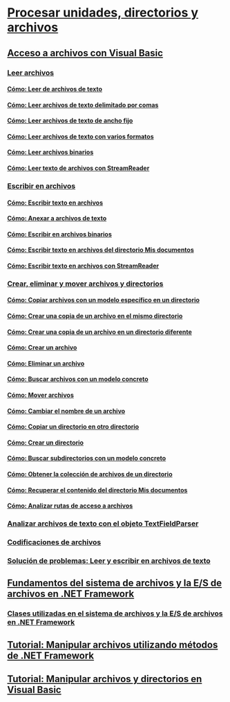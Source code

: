 # [Procesar unidades, directorios y archivos](index.md)
## [Acceso a archivos con Visual Basic](file-access.md)
### [Leer archivos](reading-from-files.md)
#### [Cómo: Leer de archivos de texto](how-to-read-from-text-files.md)
#### [Cómo: Leer archivos de texto delimitado por comas](how-to-read-from-comma-delimited-text-files.md)
#### [Cómo: Leer archivos de texto de ancho fijo](how-to-read-from-fixed-width-text-files.md)
#### [Cómo: Leer archivos de texto con varios formatos](how-to-read-from-text-files-with-multiple-formats.md)
#### [Cómo: Leer archivos binarios](how-to-read-from-binary-files.md)
#### [Cómo: Leer texto de archivos con StreamReader](how-to-read-text-from-files-with-a-streamreader.md)
### [Escribir en archivos](writing-to-files.md)
#### [Cómo: Escribir texto en archivos](how-to-write-text-to-files.md)
#### [Cómo: Anexar a archivos de texto](how-to-append-to-text-files.md)
#### [Cómo: Escribir en archivos binarios](how-to-write-to-binary-files.md)
#### [Cómo: Escribir texto en archivos del directorio Mis documentos](how-to-write-text-to-files-in-the-my-documents-directory.md)
#### [Cómo: Escribir texto en archivos con StreamReader](how-to-write-text-to-files-with-a-streamwriter.md)
### [Crear, eliminar y mover archivos y directorios](creating-deleting-and-moving-files-and-directories.md)
#### [Cómo: Copiar archivos con un modelo específico en un directorio](how-to-copy-files-with-a-specific-pattern-to-a-directory.md)
#### [Cómo: Crear una copia de un archivo en el mismo directorio](how-to-create-a-copy-of-a-file-in-the-same-directory.md)
#### [Cómo: Crear una copia de un archivo en un directorio diferente](how-to-create-a-copy-of-a-file-in-a-different-directory.md)
#### [Cómo: Crear un archivo](how-to-create-a-file.md)
#### [Cómo: Eliminar un archivo](how-to-delete-a-file.md)
#### [Cómo: Buscar archivos con un modelo concreto](how-to-find-files-with-a-specific-pattern.md)
#### [Cómo: Mover archivos](how-to-move-a-file.md)
#### [Cómo: Cambiar el nombre de un archivo](how-to-rename-a-file.md)
#### [Cómo: Copiar un directorio en otro directorio](how-to-copy-a-directory-to-another-directory.md)
#### [Cómo: Crear un directorio](how-to-create-a-directory.md)
#### [Cómo: Buscar subdirectorios con un modelo concreto](how-to-find-subdirectories-with-a-specific-pattern.md)
#### [Cómo: Obtener la colección de archivos de un directorio](how-to-get-the-collection-of-files-in-a-directory.md)
#### [Cómo: Recuperar el contenido del directorio Mis documentos](how-to-retrieve-the-contents-of-the-my-documents-directory.md)
#### [Cómo: Analizar rutas de acceso a archivos](how-to-parse-file-paths.md)
### [Analizar archivos de texto con el objeto TextFieldParser](parsing-text-files-with-the-textfieldparser-object.md)
### [Codificaciones de archivos](file-encodings.md)
### [Solución de problemas: Leer y escribir en archivos de texto](troubleshooting-reading-from-and-writing-to-text-files.md)
## [Fundamentos del sistema de archivos y la E/S de archivos en .NET Framework](basics-of-net-framework-file-io-and-the-file-system.md)
### [Clases utilizadas en el sistema de archivos y la E/S de archivos en .NET Framework](classes-used-in-net-framework-file-io-and-the-file-system.md)
## [Tutorial: Manipular archivos utilizando métodos de .NET Framework](walkthrough-manipulating-files-by-using-net-framework-methods.md)
## [Tutorial: Manipular archivos y directorios en Visual Basic](walkthrough-manipulating-files-and-directories.md)
